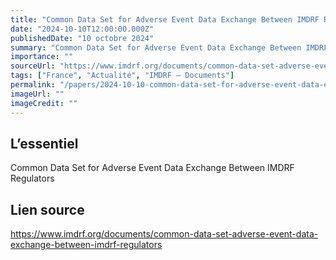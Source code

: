 ```yaml
---
title: "Common Data Set for Adverse Event Data Exchange Between IMDRF Regulators"
date: "2024-10-10T12:00:00.000Z"
publishedDate: "10 octobre 2024"
summary: "Common Data Set for Adverse Event Data Exchange Between IMDRF Regulators"
importance: ""
sourceUrl: "https://www.imdrf.org/documents/common-data-set-adverse-event-data-exchange-between-imdrf-regulators"
tags: ["France", "Actualité", "IMDRF — Documents"]
permalink: "/papers/2024-10-10-common-data-set-for-adverse-event-data-exchange-between-imdrf-regulators"
imageUrl: ""
imageCredit: ""
---
```


## L’essentiel

Common Data Set for Adverse Event Data Exchange Between IMDRF Regulators

## Lien source

https://www.imdrf.org/documents/common-data-set-adverse-event-data-exchange-between-imdrf-regulators
